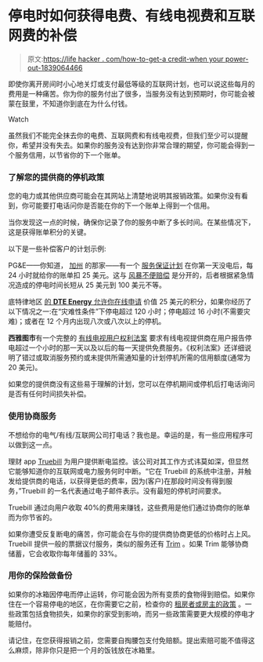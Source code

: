 # 停电时如何获得电费、有线电视费和互联网费的补偿

> 原文:[https://life hacker . com/how-to-get-a credit-when your power-out-1839064466](https://lifehacker.com/how-to-get-a-credit-when-your-power-goes-out-1839064466)

即使你离开房间时小心地关灯或支付最低等级的互联网计划，也可以说这些每月的费用是一种痛苦。你为你的服务付出了很多，当服务没有达到预期时，你可能会被蒙在鼓里，不知道你到底在为什么付钱。

Watch

虽然我们不能完全抹去你的电费、互联网费和有线电视费，但我们至少可以提醒你，希望并没有失去。如果你的服务没有达到你非常合理的期望，你可能会得到一个服务信用，以节省你的下一个账单。

### **了解您的提供商的停机政策**

您的电力或其他供应商可能会在其网站上清楚地说明其报销政策。如果你没有看到，你可能要打电话问你是否能在你的下一个账单上得到一个信用。

当你发现这一点的时候，确保你记录了你的服务中断了多长时间。在某些情况下，这是获得账单积分的关键。

以下是一些补偿客户的计划示例:

PG&E——你知道， [加州](https://lifehacker.com/why-californians-are-getting-their-power-shut-off-and-1838919806) 的那家——有一个 [服务保证计划](https://www.pge.com/en_US/residential/outages/current-outages/report-view-an-electric-outage/additional-resources/extended-outage-compensation/faq/outage-compensation-faqs.page) 在你第一天没电后，每 24 小时就给你的账单扣 25 美元。这与 [风暴不便赔偿](https://www.pge.com/en_US/residential/outages/current-outages/report-view-an-electric-outage/additional-resources/extended-outage-compensation/extended-outage-compensation.page) 是分开的，后者根据紧急情况造成的停电时间长短从 25 美元到 100 美元不等。

底特律地区 [的 **DTE Energy** 允许你在线申请](https://newlook.dteenergy.com/wps/wcm/connect/dte-web/home/problems-and-safety-landing/common/problems/damages-claims) 价值 25 美元的积分，如果你经历了以下情况之一:在“灾难性条件”下停电超过 120 小时；停电超过 16 小时(不需要灾难)；或者在 12 个月内出现八次或八次以上的停机。

**西雅图市**有一个完整的 [有线电视用户权利法案](http://www.seattle.gov/tech/services/cable-service/cable-customer-bill-of-rights) 要求有线电视提供商在用户报告停电超过一个小时的那一天以及以后的每一天提供免费服务。《权利法案》还详细说明了错过或取消服务预约或未提供所需通知量的计划停机所需的信用额度(通常为 20 美元)。

如果您的提供商没有这些易于理解的计划，您可以在停机期间或停机后打电话询问是否有任何时间损失补偿。

### **使用协商服务**

不想给你的电气/有线/互联网公司打电话？我也是。幸运的是，有一些应用程序可以做到这一点。

理财 app [Truebill](https://www.truebill.com/) 为用户提供断电监控。该公司对其工作方式讳莫如深，但显然它能够知道你的互联网或电力服务何时中断。“它在 Truebill 的系统中注册，并触发给提供商的电话，以获得更低的费率，因为(客户)在那段时间没有得到服务，”Truebill 的一名代表通过电子邮件表示。没有最短的停机时间要求。

Truebill 通过向用户收取 40%的费用来赚钱，这些费用是他们通过协商你的账单而为你节省的。

如果你遭受反复断电的痛苦，你可能会在与你的提供商协商更低的价格时占上风。Truebill 提供一般的票据议付服务，类似的服务还有 [Trim](https://www.asktrim.com/) 。如果 Trim 能够协商储蓄，它会收取你每年储蓄的 33%。

### **用你的保险做备份**

如果你的冰箱因停电而停止运转，你可能会因为所有变质的食物得到赔偿。如果你住在一个容易停电的地区，在你需要它之前，检查你的 [租房者或房主的政策](https://lifehacker.com/how-to-choose-the-best-renters-insurance-1838855068) 。一些政策包括食物损失，如果你的家受到影响，而另一些政策需要更大规模的停电才能赔付。

请记住，在您获得报销之前，您需要自掏腰包支付免赔额。提出索赔可能不值得这么麻烦，除非你只是把一个月的饭钱放在冰箱里。